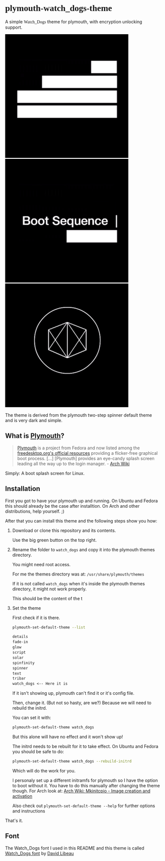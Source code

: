 
<h1 style="font-family: Hacked;
    ">plymouth-watch_dogs-theme</h1>


A simple <span style="font-family: Hacked;
    ">Watch_Dogs</span> theme for plymouth, with encryption unlocking support.

![Animation Step 1](img/animation-0005.png "Animation Example 1 (Moving bars)")
![Animation Step 2](img/animation-0011.png "Animation Example 1 (Boot Sequence text)")
![Animation Step 3](img/animation-0065.png "Animation Example 1 (ctOS Logo)")

The theme is derived from the plymouth two-step spinner default theme and is very dark and simple.

## What is [Plymouth](https://www.freedesktop.org/wiki/Software/Plymouth/)?

> [Plymouth](https://www.freedesktop.org/wiki/Software/Plymouth/) is a project from Fedora and now listed among the [freedesktop.org's official resources](https://www.freedesktop.org/wiki/Software/#graphicsdriverswindowsystemsandsupportinglibraries) providing a flicker-free graphical boot process. [...] [Plymouth] provides an eye-candy splash screen leading all the way up to the login manager. - [Arch Wiki](https://wiki.archlinux.org/index.php/Plymouth) 

Simply: A boot splash screen for Linux.

## Installation



First you got to have your plymouth up and running. On Ubuntu and Fedora this should already be the case after installtion. On Arch and other distributions, help yourself. ;) 

After that you can install this theme and the following steps show you how:

1) Download or clone this repository and its contents.

    Use the big green button on the top right.

2) Rename the folder to `watch_dogs` and copy it into the plymouth themes directory.

    You might need root access. 

    For me the themes directory was at: `/usr/share/plymouth/themes`

    If it is not called `watch_dogs` when it's inside the plymouth themes directory, it might not work properly.
    
    
    This should be the content of the t

3) Set the theme

    First check if it is there.

    ```sh
    plymouth-set-default-theme --list
    ```

    ```txt
    details
    fade-in
    glow
    script
    solar
    spinfinity
    spinner
    text
    tribar
    watch_dogs <-- Here it is
    ```

    If it isn't showing up, plymouth can't find it or it's config file.

    Then, change it. (But not so hasty, are we?) Because we will need to rebuild the initrd.

    You can set it with:

    ```sh
    plymouth-set-default-theme watch_dogs
    ```

    But this alone will have no effect and it won't show up!

    The initrd needs to be rebuilt for it to take effect. On Ubuntu and Fedora you should be safe to do:

    ```sh
    plymouth-set-default-theme watch_dogs --rebuild-initrd
    ```

    Which will do the work for you.

    I personaly set up a different initramfs for plymouth so I have the option to boot without it. You have to do this manually after changing the theme though. For Arch look at: [Arch Wiki: Mkinitcpio - Image creation and activation](https://wiki.archlinux.org/index.php/Mkinitcpio#Image_creation_and_activation)

    Also check out `plymouth-set-default-theme --help` for further options and instructions


That's it.


## Font

The Watch_Dogs font I used in this README and this theme is called [Watch_Dogs font](https://watchdogsfont.com) by [David Libeau](https://davidlibeau.fr/)

<style>
    src: url(https://hackedfont.com/HACKED.ttf);
</style>
